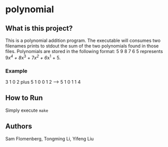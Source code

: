 # polynomial

## What is this project?
This is a polynomial addition program. The executable will consumes two filenames prints to stdout the sum of the two polynomials found in those files. Polynomials are stored in the following format: 5 9 8 7 6 5 represents 9*x<sup>4</sup> + 8*x<sup>3</sup> + 7*x<sup>2</sup> + 6*x<sup>1</sup> + 5. 

### Example
3 1 0 2 plus 5 1 0 0 1 2 --> 5 1 0 1 1 4

## How to Run
Simply execute `make`

## Authors
Sam Flomenberg, Tongming Li, Yifeng Liu
